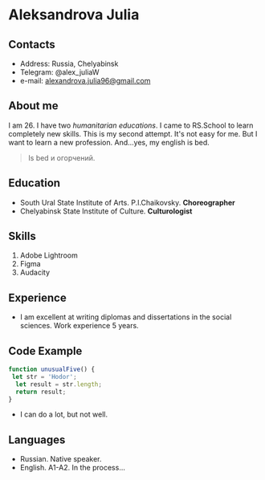 # **Aleksandrova Julia**
## **Contacts**
* Address: Russia, Chelyabinsk
* Telegram: @alex_juliaW
* e-mail: alexandrova.julia96@gmail.com
## **About me**
I am 26. I have two *humanitarian educations*. I came to RS.School to learn completely new skills. This is my second attempt. It's not easy for me. But I want to learn a new profession. And...yes, my english is bed. 
> Is bed и огорчений.
## **Education** 
* South Ural State Institute of Arts. P.I.Chaikovsky.
**Choreographer**
* Chelyabinsk State Institute of Culture.
**Culturologist**
## **Skills**
1. Adobe Lightroom 
2. Figma
3. Audacity
## **Experience** 
* I am excellent at writing diplomas and dissertations in the social sciences. Work experience 5 years.
## **Code Example**
```javascript
function unusualFive() {
 let str = 'Hodor';
  let result = str.length;
  return result;
}
```
* I can do a lot, but not well.
## **Languages** 
* Russian. Native speaker.
* English. A1-A2. In the process... 